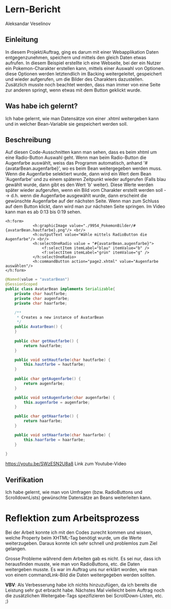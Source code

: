 # Lern-Bericht
Aleksandar Veselinov

## Einleitung

In diesem Projekt/Auftrag, ging es darum mit einer Webapplikation Daten entgegenzunehmen, speichern und mittels den gleich Daten etwas aufrufen. In diesem Beispiel erstellte ich eine Webseite, bei der ein Nutzer ein Pokemon-Charakter erstellen kann, mittels einer Auswahl von Optionen. diese Optionen werden letztendlich im Backing weitergeleitet, gespeichert und wieder aufgerufen, um die Bilder des Charakters dazustellen. Zusätzlich musste noch beachtet werden, dass man immer von eine Seite zur anderen springt, wenn etwas mit dem Button geklickt wurde.

## Was habe ich gelernt?

Ich habe gelernt, wie man Datensätze von einer .xhtml weitergeben kann und in welcher Bean-Variable sie gespeichert werden soll.

## Beschreibung

Auf diesen Code-Ausschnitten kann man sehen, dass es beim xhtml um eine Radio-Button Auswahl geht. Wenn man beim Radio-Button die Augenfarbe auswählt, weiss das Programm automatisch, anhand '#{avatarBean.augenfarbe}', wo es beim Bean weitergegeben werden muss. Wenn die Augenfarbe selektiert wurde, dann wird ein Wert dem Bean 'Augenfarbe' und zu einem späteren Zeitpunkt wieder aufgerufen (Falls blau gewählt wurde, dann gibt es den Wert 'b' weiter). Diese Werte werden später wieder aufgerufen, wenn ein Bild vom Charakter erstellt werden soll --> d.h. wenn die Augenfarbe ausgewählt wurde, dann erscheint die gewünschte Augenfarbe auf der nächsten Seite. Wenn man zum Schluss auf dem Button klickt, dann wird man zur nächsten Seite springen. Im Video kann man es ab 0:13 bis 0:19 sehen.
```XHTML
<h:form>
            <h:graphicImage value="./9954_PokemonBilder/#{avatarBean.hautfarbe}.png"/> <br/>
            <h:outputText value="Wähle mittels RadioButton die Augenfarbe"/> <br/>
            <h:selectOneRadio value = "#{avatarBean.augenfarbe}"> 
                <f:selectItem itemLabel="blau" itemValue="b" />
                <f:selectItem itemLabel="grün" itemValue="g" />
            </h:selectOneRadio>  
            <h:commandButton action="page2.xhtml" value="Augenfarbe auswählen"/>
</h:form>
```
```Java
@Named(value = "avatarBean")
@SessionScoped
public class AvatarBean implements Serializable{
    private char hautfarbe;
    private char augenfarbe;
    private char haarfarbe;

    /**
     * Creates a new instance of AvatarBean
     */
    public AvatarBean() {
    }
    
    public char getHautfarbe() {
        return hautfarbe;
    }

    public void setHautfarbe(char hautfarbe) {
        this.hautfarbe = hautfarbe;
    }
    
    public char getAugenfarbe() {
        return augenfarbe;
    }

    public void setAugenfarbe(char augenfarbe) {
        this.augenfarbe = augenfarbe;
    }

    public char getHaarfarbe() {
        return haarfarbe;
    }

    public void setHaarfarbe(char haarfarbe) {
        this.haarfarbe = haarfarbe;
    }
    
}
```
https://youtu.be/SWzESN2U8a8 Link zum Youtube-Video

## Verifikation

Ich habe gelernt, wie man von Umfragen (bzw. RadioButtons und ScrolldownLists) gewünschte Datensätze an Beans weiterleiten kann.

# Reflektion zum Arbeitsprozess

Bei der Arbeit konnte ich mit den Codes zurecht kommen und wissen, welche Property beim XHTML-Tag benötigt wurde, um die Werte weiterzugeben. Daraus konnte ich sehr schnell und problemlos zum Ziel gelangen.

Grosse Probleme während dem Arbeiten gab es nicht. Es sei nur, dass ich herausfinden musste, wie man von RadioButtons, etc. die Daten weitergeben musste. Es war im Auftrag uns nur erklärt worden, wie man von einem commandLink-Bild die Daten weitergegeben werden sollten.

**VBV**: Als Verbesserung habe ich nichts hinzuzufügen, da ich bereits die Leistung sehr gut erbracht habe. Nächstes Mal vielleicht beim Auftrag noch die zusätzlichen Weitergabe-Tags spezifizieren bei ScrollDown-Listen, etc. ;)
